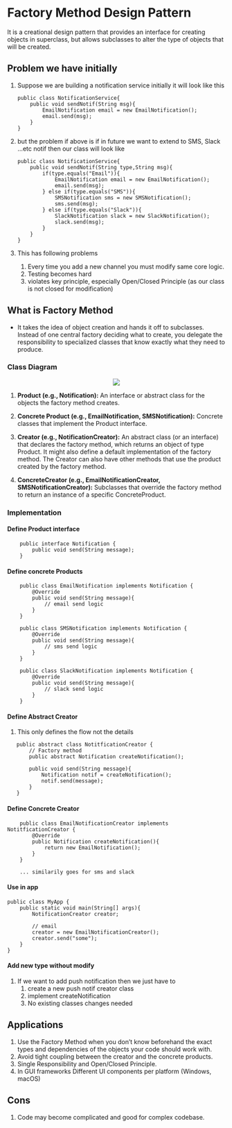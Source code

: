 # Factory Method Design Pattern

It is a creational design pattern that provides an interface for creating objects in superclass, but allows subclasses to alter the type of objects that will be created.

## Problem we have initially

1. Suppose we are building a notification service initially it will look like this

   ```
   public class NotificationService{
       public void sendNotif(String msg){
           EmailNotification email = new EmailNotification();
           email.send(msg);
       }
   }
   ```

2. but the problem if above is if in future we want to extend to SMS, Slack ...etc notif then our class will look like

   ```
   public class NotificationService{
       public void sendNotif(String type,String msg){
           if(type.equals("Email")){
               EmailNotification email = new EmailNotification();
               email.send(msg);
           } else if(type.equals("SMS")){
               SMSNotification sms = new SMSNotification();
               sms.send(msg);
           } else if(type.equals("Slack")){
               SlackNotification slack = new SlackNotification();
               slack.send(msg);
           }
       }
   }
   ```

3. This has following problems

   1. Every time you add a new channel you must modify same core logic.
   2. Testing becomes hard
   3. violates key principle, especially Open/Closed Principle (as our class is not closed for modification)

## What is Factory Method

- It takes the idea of object creation and hands it off to subclasses. Instead of one central factory deciding what to create, you delegate the responsibility to specialized classes that know exactly what they need to produce.

### Class Diagram

<p align="center">
    <img src="./images/factory.png"/>
</p>

1. **Product (e.g., Notification):** An interface or abstract class for the objects the factory method creates.

2. **Concrete Product (e.g., EmailNotification, SMSNotification):** Concrete classes that implement the Product interface.

3. **Creator (e.g., NotificationCreator):** An abstract class (or an interface) that declares the factory method, which returns an object of type Product. It might also define a default implementation of the factory method. The Creator can also have other methods that use the product created by the factory method.

4. **ConcreteCreator (e.g., EmailNotificationCreator, SMSNotificationCreator):** Subclasses that override the factory method to return an instance of a specific ConcreteProduct.

### Implementation

#### Define Product interface

```
    public interface Notification {
        public void send(String message);
    }
```

#### Define concrete Products

```
    public class EmailNotification implements Notification {
        @Override
        public void send(String message){
            // email send logic
        }
    }

    public class SMSNotification implements Notification {
        @Override
        public void send(String message){
            // sms send logic
        }
    }

    public class SlackNotification implements Notification {
        @Override
        public void send(String message){
            // slack send logic
        }
    }

```

#### Define Abstract Creator

1. This only defines the flow not the details

```
   public abstract class NotitficationCreator {
       // Factory method
       public abstract Notification createNotification();

       public void send(String message){
           Notification notif = createNotification();
           notif.send(message);
       }
   }

```

#### Define Concrete Creator

```
    public class EmailNotificationCreator implements NotitficationCreator {
        @Override
        public Notification createNotification(){
            return new EmailNotification();
        }
    }

    ... similarily goes for sms and slack

```

#### Use in app

```
public class MyApp {
    public static void main(String[] args){
        NotificationCreator creator;

        // email
        creator = new EmailNotificationCreator();
        creator.send("some");
    }
}
```

#### Add new type without modify

1. If we want to add push notification then we just have to
   1. create a new push notif creator class
   2. implement createNotification
   3. No existing classes changes needed

## Applications

1.  Use the Factory Method when you don’t know beforehand the exact types and dependencies of the objects your code should work with.
2.  Avoid tight coupling between the creator and the concrete products.
3.  Single Responsibility and Open/Closed Principle.
4.  In GUI frameworks Different UI components per platform (Windows, macOS)

## Cons

1. Code may become complicated and good for complex codebase.
